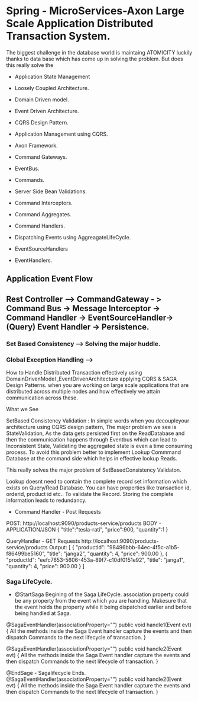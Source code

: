 # Spring - MicroServices-Axon Large Scale Application Distributed Transaction System.
The biggest challenge in the database world is maintaing ATOMICITY luckily thanks to data base which has come up in solving the problem.
But does this really solve the



* Application State Management 
* Loosely Coupled Architecture.
* Domain Driven model.
* Event Driven Architecture.
* CQRS Design Pattern.
* Application Management using CQRS.
* Axon Framework.

* Command Gateways.
* EventBus.
* Commands.
* Server Side Bean Validations.
* Command Interceptors.
* Command Aggregates.
* Command Handlers.
* Dispatching Events using AggreagateLifeCycle.
* EventSourceHandlers
* EventHandlers.


## Application Event Flow 
## Rest Controller --> CommandGateway - > Command Bus -> Message Interceptor -> Command Handler -> EventSourceHandler-> (Query) Event Handler -> Persistence.

### Set Based Consistency --> Solving the major huddle.
### Global Exception Handling --> 




How to Handle Distributed Transaction effectively using DomainDrivenModel ,EventDrivenArchitecture applying CQRS & SAGA Design Patterns.
when you are working on large scale applications that are distributed across multiple nodes and how effectively we attain communication across these.

What we See 

SetBased Consistency Validation : In simple words when you decoupleyour architecture using CQRS design pattern,
The major problem we see is StateValidation, As the data gets persisted first on the ReadDatabase and then the 
communication happens through Eventbus which can lead to Inconsistent State, Validating the aggregated state is even 
a time consuming process.
To avoid this problem better to implement Lookup Commmand Database at the command side which helps in effective lookup 
Reads.

This really solves the major problem of SetBasedConsistency Validaton.

Lookup doesnt need to contain the complete record set information which exists on Query/Read Database.
You can have properties like transaction id, orderid, product id etc.. To validate the Record.
Storing the complete information leads to redundancy.

* Command Handler - Post Requests

POST: http://localhost:9090/products-service/products
BODY - APPLICATION/JSON
{
    "title":"tesla-rati",
    "price":900,
    "quantity":1
}

QueryHandler - GET Requests
http://localhost:9090/products-service/products
Output:
[
    {
        "productId": "98496bbb-64ec-4f5c-a1b5-f86499be5160",
        "title": "janga2",
        "quantity": 4,
        "price": 900.00
    },
    {
        "productId": "eefc7653-5606-453a-89f7-c10df0151e92",
        "title": "janga1",
        "quantity": 4,
        "price": 900.00
    }
]


### Saga LifeCycle.

* @StartSaga Begining of the Saga LifeCycle.
association property could be any property from the event which you are handling.
Makesure that the event holds the property while it being dispatched earlier and before being handled at Saga.

@SagaEventHandler(associationProperty="")
public void handle1(Event evt)
{
All the methods inside the Saga Event handler capture the events and then dispatch Commands to the next lifecycle of transaction.
}

@SagaEventHandler(associationProperty="")
public void handle2(Event evt)
{
All the methods inside the Saga Event handler capture the events and then dispatch Commands to the next lifecycle of transaction.
}

@EndSage - Sagalifecycle Ends.
@SagaEventHandler(associationProperty="")
public void handle2(Event evt)
{
All the methods inside the Saga Event handler capture the events and then dispatch Commands to the next lifecycle of transaction.
}



